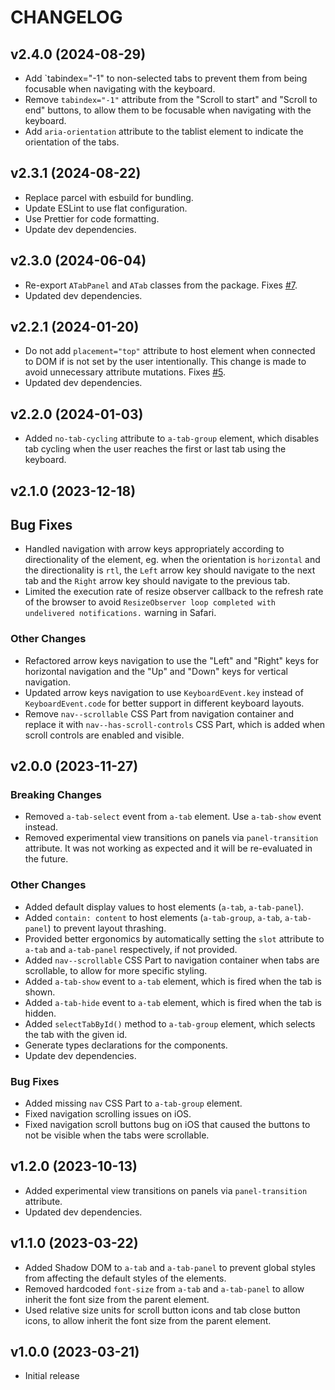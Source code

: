 # CHANGELOG

## v2.4.0 (2024-08-29)

- Add `tabindex="-1" to non-selected tabs to prevent them from being focusable when navigating with the keyboard.
- Remove `tabindex="-1"` attribute from the "Scroll to start" and "Scroll to end" buttons, to allow them to be focusable when navigating with the keyboard.
- Add `aria-orientation` attribute to the tablist element to indicate the orientation of the tabs.

## v2.3.1 (2024-08-22)

- Replace parcel with esbuild for bundling.
- Update ESLint to use flat configuration.
- Use Prettier for code formatting.
- Update dev dependencies.

## v2.3.0 (2024-06-04)

- Re-export `ATabPanel` and `ATab` classes from the package. Fixes [#7](https://github.com/georapbox/a-tab-group/issues/7).
- Updated dev dependencies.

## v2.2.1 (2024-01-20)

- Do not add `placement="top"` attribute to host element when connected to DOM if is not set by the user intentionally. This change is made to avoid unnecessary attribute mutations. Fixes [#5](https://github.com/georapbox/a-tab-group/issues/5).
- Updated dev dependencies.

## v2.2.0 (2024-01-03)

- Added `no-tab-cycling` attribute to `a-tab-group` element, which disables tab cycling when the user reaches the first or last tab using the keyboard.

## v2.1.0 (2023-12-18)

## Bug Fixes

- Handled navigation with arrow keys appropriately according to directionality of the element, eg. when the orientation is `horizontal` and the directionality is `rtl`, the `Left` arrow key should navigate to the next tab and the `Right` arrow key should navigate to the previous tab.
- Limited the execution rate of resize observer callback to the refresh rate of the browser to avoid `ResizeObserver loop completed with undelivered notifications.` warning in Safari.

### Other Changes

- Refactored arrow keys navigation to use the "Left" and "Right" keys for horizontal navigation and the "Up" and "Down" keys for vertical navigation.
- Updated arrow keys navigation to use `KeyboardEvent.key` instead of `KeyboardEvent.code` for better support in different keyboard layouts.
- Remove `nav--scrollable` CSS Part from navigation container and replace it with `nav--has-scroll-controls` CSS Part, which is added when scroll controls are enabled and visible.

## v2.0.0 (2023-11-27)

### Breaking Changes

- Removed `a-tab-select` event from `a-tab` element. Use `a-tab-show` event instead.
- Removed experimental view transitions on panels via `panel-transition` attribute. It was not working as expected and it will be re-evaluated in the future.

### Other Changes

- Added default display values to host elements (`a-tab`, `a-tab-panel`).
- Added `contain: content` to host elements (`a-tab-group`, `a-tab`, `a-tab-panel`) to prevent layout thrashing.
- Provided better ergonomics by automatically setting the `slot` attribute to `a-tab` and `a-tab-panel` respectively, if not provided.
- Added `nav--scrollable` CSS Part to navigation container when tabs are scrollable, to allow for more specific styling.
- Added `a-tab-show` event to `a-tab` element, which is fired when the tab is shown.
- Added `a-tab-hide` event to `a-tab` element, which is fired when the tab is hidden.
- Added `selectTabById()` method to `a-tab-group` element, which selects the tab with the given id.
- Generate types declarations for the components.
- Update dev dependencies.

### Bug Fixes

- Added missing `nav` CSS Part to `a-tab-group` element.
- Fixed navigation scrolling issues on iOS.
- Fixed navigation scroll buttons bug on iOS that caused the buttons to not be visible when the tabs were scrollable.

## v1.2.0 (2023-10-13)

- Added experimental view transitions on panels via `panel-transition` attribute.
- Updated dev dependencies.

## v1.1.0 (2023-03-22)

- Added Shadow DOM to `a-tab` and `a-tab-panel` to prevent global styles from affecting the default styles of the elements.
- Removed hardcoded `font-size` from `a-tab` and `a-tab-panel` to allow inherit the font size from the parent element.
- Used relative size units for scroll button icons and tab close button icons, to allow inherit the font size from the parent element.

## v1.0.0 (2023-03-21)

- Initial release
